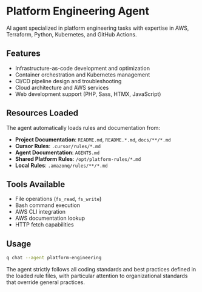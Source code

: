 # Platform Engineering Agent

AI agent specialized in platform engineering tasks with expertise in AWS, Terraform, Python, Kubernetes, and GitHub Actions.

## Features

- Infrastructure-as-code development and optimization
- Container orchestration and Kubernetes management
- CI/CD pipeline design and troubleshooting
- Cloud architecture and AWS services
- Web development support (PHP, Sass, HTMX, JavaScript)

## Resources Loaded

The agent automatically loads rules and documentation from:

- **Project Documentation**: `README.md`, `README.*.md`, `docs/**/*.md`
- **Cursor Rules**: `.cursor/rules/*.md`
- **Agent Documentation**: `AGENTS.md`
- **Shared Platform Rules**: `/opt/platform-rules/*.md`
- **Local Rules**: `.amazonq/rules/**/*.md`

## Tools Available

- File operations (`fs_read`, `fs_write`)
- Bash command execution
- AWS CLI integration
- AWS documentation lookup
- HTTP fetch capabilities

## Usage

```bash
q chat --agent platform-engineering
```

The agent strictly follows all coding standards and best practices defined in the loaded rule files, with particular attention to organizational standards that override general practices.
